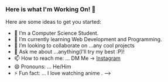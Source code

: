 ### Here is what I'm Working On! 👋


Here are some ideas to get you started:

- 🔭 I’m a Computer Science Student.
- 🌱 I’m currently learning Web Development and Programming.
- 👯 I’m looking to collaborate on ...any cool projects
- 💬 Ask me about ...anything(I'll try my best :P)!
- 📫 How to reach me: ... DM Me -> [Instagram](https://www.instagram.com/gupta.raghav.01/)
- 😄 Pronouns: ... He/Him
- ⚡ Fun fact: ... I love watching anime .
-->
